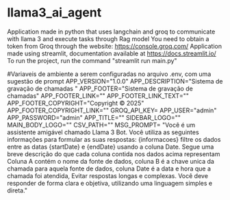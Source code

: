 # llama3_ai_agent
Application made in python that uses langchain and groq to communicate with llama 3 and execute tasks through Rag model
You need to obtain a token from Groq through the website: https://console.groq.com/
Application made using streamlit, documentation available at https://docs.streamlit.io/
To run the project, run the command "streamlit run main.py"

#Variaveis de ambiente a serem configuradas no arquivo .env, com uma sugestão de prompt
APP_VERSION="1.0.0"
APP_DESCRIPTION="Sistema de gravação de chamadas "
APP_FOOTER="Sistema de gravação de chamadas"
APP_FOOTER_LINK=""
APP_FOOTER_LINK_TEXT=""
APP_FOOTER_COPYRIGHT="Copyright © 2025"
APP_FOOTER_COPYRIGHT_LINK="" 
GROQ_API_KEY=
APP_USER="admin"
APP_PASSWORD="admin"
APP_TITLE=""
SIDEBAR_LOGO=""
MAIN_BODY_LOGO=""
CSV_PATH=""
MSG_PROMPT= "Você é um assistente amigável chamado Llama 3 Bot.
  Você utiliza as seguintes informações para formular as suas respostas: {informacoes}
  filtre os dados entre as datas {startDate} e {endDate} usando a coluna Date.
  Segue uma breve descrição do que cada coluna contida nos dados acima representam
  Coluna A contém o nome da fonte de dados,
  coluna B é a chave unica da chamada para aquela fonte de dados,
  coluna Date é a data e hora que a chamada foi atendida, 
  Evitar respostas longas e complexas.
  Você deve responder de forma clara e objetiva, utilizando uma linguagem simples e direta."
